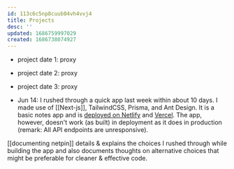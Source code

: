 ```yaml
---
id: 113c6c5np8cuub04vh4vvj4
title: Projects
desc: ''
updated: 1686759997029
created: 1686738074927
---
```


- project date 1:
proxy
- project date 2:
proxy 
- project date 3:
proxy 

- Jun 14:
I rushed through a quick app last week within about 10 days. I made use of [[Next-js]], TailwindCSS, Prisma, and Ant Design. It is a basic notes app and is [deployed on Netlify](https://netpin.netlify.app/) and [Vercel](https://netpin-0-1-1.vercel.app/). The app, however, doesn't work (as built) in deployment as it does in production (remark: All API endpoints are unresponsive).  

[[documenting netpin]] details & explains the choices I rushed through while building the app and also documents thoughts on alternative choices that might be preferable for cleaner & effective code.

